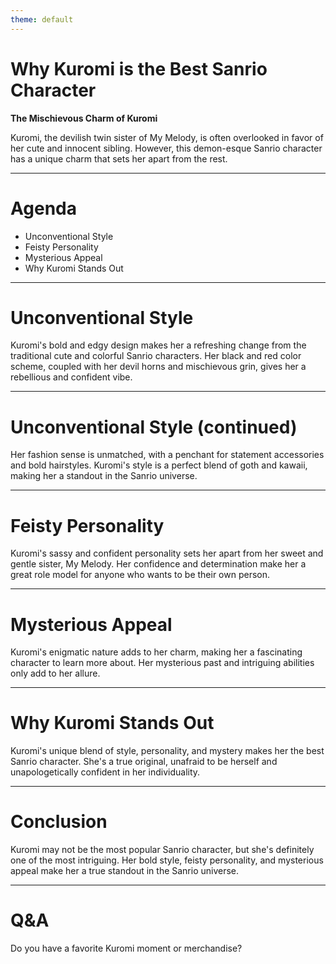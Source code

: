 ```yaml
---
theme: default
---
```


# Why Kuromi is the Best Sanrio Character

**The Mischievous Charm of Kuromi**

Kuromi, the devilish twin sister of My Melody, is often overlooked in favor of her cute and innocent sibling. However, this demon-esque Sanrio character has a unique charm that sets her apart from the rest.

---

# Agenda

* Unconventional Style
* Feisty Personality
* Mysterious Appeal
* Why Kuromi Stands Out

---

# Unconventional Style

Kuromi's bold and edgy design makes her a refreshing change from the traditional cute and colorful Sanrio characters. Her black and red color scheme, coupled with her devil horns and mischievous grin, gives her a rebellious and confident vibe.

---

# Unconventional Style (continued)

Her fashion sense is unmatched, with a penchant for statement accessories and bold hairstyles. Kuromi's style is a perfect blend of goth and kawaii, making her a standout in the Sanrio universe.

---

# Feisty Personality

Kuromi's sassy and confident personality sets her apart from her sweet and gentle sister, My Melody. Her confidence and determination make her a great role model for anyone who wants to be their own person.

---

# Mysterious Appeal

Kuromi's enigmatic nature adds to her charm, making her a fascinating character to learn more about. Her mysterious past and intriguing abilities only add to her allure.

---

# Why Kuromi Stands Out

Kuromi's unique blend of style, personality, and mystery makes her the best Sanrio character. She's a true original, unafraid to be herself and unapologetically confident in her individuality.

---

# Conclusion

Kuromi may not be the most popular Sanrio character, but she's definitely one of the most intriguing. Her bold style, feisty personality, and mysterious appeal make her a true standout in the Sanrio universe.

---

# Q&A

Do you have a favorite Kuromi moment or merchandise?